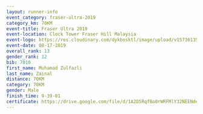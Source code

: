 ```yaml
---
layout: runner-info 
event_category: fraser-ultra-2019 
category_km: 70KM 
event-title: Fraser Ultra 2019 
event-location: Clock Tower Fraser Hill Malaysia 
event-logo: https://res.cloudinary.com/dykbosktl/image/upload/v1573613535/Logo/logo_mfst7w.jpg
event-date: 08-17-2019 
overall_rank: 13
gender_rank: 12
bib: 7010
first_name: Muhamad Zulfazli
last_name: Zainal
distance: 70KM
category: 70KM
gender: Male
finish_time: 9-39-01
certificate: https://drive.google.com/file/d/1A2D5RqfBo0rWRFMlY32NEENde1Ud7QTy/view?usp=sharing
---
```

